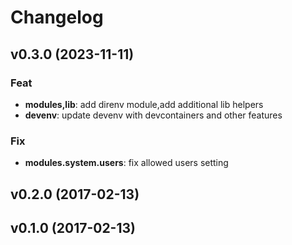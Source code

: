 # Changelog

## v0.3.0 (2023-11-11)

### Feat

- **modules,lib**: add direnv module,add additional lib helpers
- **devenv**: update devenv with devcontainers and other features

### Fix

- **modules.system.users**: fix allowed users setting

## v0.2.0 (2017-02-13)

## v0.1.0 (2017-02-13)
